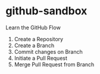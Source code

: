 # github-sandbox
Learn the GitHub Flow

1. Create a Repository
2. Create a Branch
3. Commit changes on Branch
4. Initiate a Pull Request
5. Merge Pull Request from Branch
